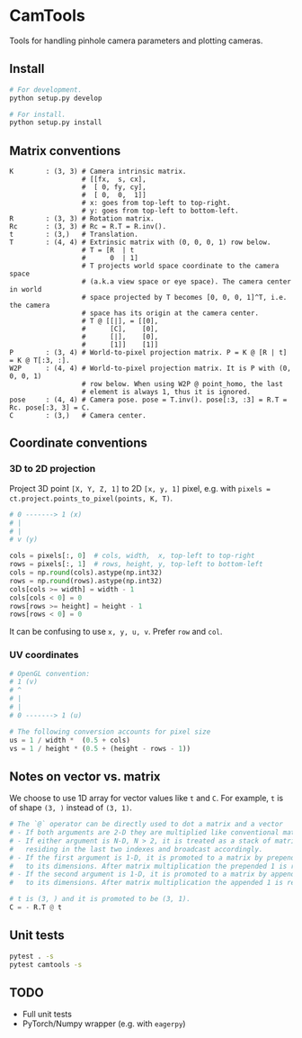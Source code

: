 # CamTools

Tools for handling pinhole camera parameters and plotting cameras.

## Install

```bash
# For development.
python setup.py develop

# For install.
python setup.py install
```

<!-- ```bash
mkdir build && cd build
cmake ..
make pip-install -j$(nproc)
python -c "import camtools as ct; print(ct.__version__)"
``` -->

## Matrix conventions

```
K        : (3, 3) # Camera intrinsic matrix.
                  # [[fx,  s, cx],
                  #  [ 0, fy, cy],
                  #  [ 0,  0,  1]]
                  # x: goes from top-left to top-right.
                  # y: goes from top-left to bottom-left.
R        : (3, 3) # Rotation matrix.
Rc       : (3, 3) # Rc = R.T = R.inv().
t        : (3,)   # Translation.
T        : (4, 4) # Extrinsic matrix with (0, 0, 0, 1) row below.
                  # T = [R  | t
                  #      0  | 1]
                  # T projects world space coordinate to the camera space
                  # (a.k.a view space or eye space). The camera center in world
                  # space projected by T becomes [0, 0, 0, 1]^T, i.e. the camera
                  # space has its origin at the camera center.
                  # T @ [[|], = [[0],
                  #      [C],    [0],
                  #      [|],    [0],
                  #      [1]]    [1]]
P        : (3, 4) # World-to-pixel projection matrix. P = K @ [R | t] = K @ T[:3, :].
W2P      : (4, 4) # World-to-pixel projection matrix. It is P with (0, 0, 0, 1)
                  # row below. When using W2P @ point_homo, the last
                  # element is always 1, thus it is ignored.
pose     : (4, 4) # Camera pose. pose = T.inv(). pose[:3, :3] = R.T = Rc. pose[:3, 3] = C.
C        : (3,)   # Camera center.
```

## Coordinate conventions

### 3D to 2D projection

Project 3D point `[X, Y, Z, 1]` to 2D `[x, y, 1]` pixel, e.g. with
`pixels = ct.project.points_to_pixel(points, K, T)`.

```python
# 0 -------> 1 (x)
# |
# |
# v (y)

cols = pixels[:, 0]  # cols, width,  x, top-left to top-right
rows = pixels[:, 1]  # rows, height, y, top-left to bottom-left
cols = np.round(cols).astype(np.int32)
rows = np.round(rows).astype(np.int32)
cols[cols >= width] = width - 1
cols[cols < 0] = 0
rows[rows >= height] = height - 1
rows[rows < 0] = 0
```

It can be confusing to use `x, y, u, v`. Prefer `row` and `col`.


### UV coordinates

```python
# OpenGL convention:
# 1 (v)
# ^
# |
# |
# 0 -------> 1 (u)

# The following conversion accounts for pixel size
us = 1 / width *  (0.5 + cols)
vs = 1 / height * (0.5 + (height - rows - 1))
```

## Notes on vector vs. matrix

We choose to use 1D array for vector values like `t` and `C`.  For example, `t`
is of shape `(3, )` instead of `(3, 1)`.

```python
# The `@` operator can be directly used to dot a matrix and a vector
# - If both arguments are 2-D they are multiplied like conventional matrices.
# - If either argument is N-D, N > 2, it is treated as a stack of matrices
#   residing in the last two indexes and broadcast accordingly.
# - If the first argument is 1-D, it is promoted to a matrix by prepending a 1
#   to its dimensions. After matrix multiplication the prepended 1 is removed.
# - If the second argument is 1-D, it is promoted to a matrix by appending a 1
#   to its dimensions. After matrix multiplication the appended 1 is removed.

# t is (3, ) and it is promoted to be (3, 1).
C = - R.T @ t
```

## Unit tests

```bash
pytest . -s
pytest camtools -s
```


## TODO

- Full unit tests
- PyTorch/Numpy wrapper (e.g. with `eagerpy`)
